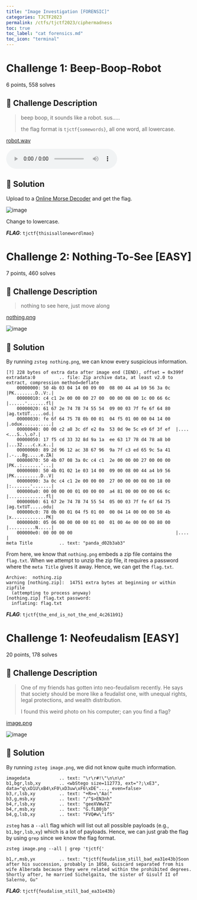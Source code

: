 ```yaml
---
title: "Image Investigation [FORENSIC]"
categories: TJCTF2023
permalink: /ctfs/tjctf2023/ciphermadness
toc: true
toc_label: "cat forensics.md"
toc_icon: "terminal"
---
```


# Challenge 1: Beep-Boop-Robot
6 points, 558 solves

## 📁 Challenge Description
>beep boop, it sounds like a robot. sus.....
>
>the flag format is `tjctf{somewords}`, all one word, all lowercase.

[robot.wav](https://tjctf-2023-rctf.storage.googleapis.com/uploads/dc92777abc2bef4ebf4171d42bd77687fd6c53af74ccc04ee571dbb02a253a9b/robot.wav)

<audio controls>
  <source src="https://tjctf-2023-rctf.storage.googleapis.com/uploads/dc92777abc2bef4ebf4171d42bd77687fd6c53af74ccc04ee571dbb02a253a9b/robot.wav" type="audio/wav">
</audio>

## 🚩 Solution

Upload to a [Online Morse Decoder](https://morsecode.world/international/decoder/audio-decoder-adaptive.html) and get the flag.

![image](https://github.com/pikaroot/pikaroot.github.io/assets/107750005/7aa486ee-181c-4f99-ae56-85dc2ef609b0)

Change to lowercase.

***FLAG***: `tjctf{thisisallonewordlmao}`

# Challenge 2: Nothing-To-See [EASY]
7 points, 460 solves

## 📁 Challenge Description
>nothing to see here, just move along

[nothing.png](https://tjctf-2023-rctf.storage.googleapis.com/uploads/765d3a5ba2b9a320cf76a4fd3b9a8322e0319b5dda6e65fe73d4ce9bc80a37dd/nothing.png)

![image](https://github.com/pikaroot/pikaroot.github.io/assets/107750005/4e38cfbd-c515-4c5e-9a9a-65fdbd6df700)

## 🚩 Solution

By running `zsteg nothing.png`, we can know every suspicious information.

```
[?] 228 bytes of extra data after image end (IEND), offset = 0x399f
extradata:0         .. file: Zip archive data, at least v2.0 to extract, compression method=deflate
    00000000: 50 4b 03 04 14 00 09 00  08 00 44 a4 b9 56 3a 0c  |PK........D..V:.|
    00000010: c4 c1 2e 00 00 00 27 00  00 00 08 00 1c 00 66 6c  |......'.......fl|
    00000020: 61 67 2e 74 78 74 55 54  09 00 03 7f fe 6f 64 80  |ag.txtUT.....od.|
    00000030: fe 6f 64 75 78 0b 00 01  04 f5 01 00 00 04 14 00  |.odux...........|
    00000040: 00 00 c2 a8 3c df e2 0a  53 0d 9e 5c e9 6f 3f ef  |....<...S..\.o?.|
    00000050: 17 f5 cd 33 32 8d 9a 1a  ee 63 17 78 d4 78 a8 b0  |...32....c.x.x..|
    00000060: 89 2d 96 12 ac 38 67 96  9a 7f c3 ed 65 9c 5a 41  |.-...8g.....e.ZA|
    00000070: 50 4b 07 08 3a 0c c4 c1  2e 00 00 00 27 00 00 00  |PK..:.......'...|
    00000080: 50 4b 01 02 1e 03 14 00  09 00 08 00 44 a4 b9 56  |PK..........D..V|
    00000090: 3a 0c c4 c1 2e 00 00 00  27 00 00 00 08 00 18 00  |:.......'.......|
    000000a0: 00 00 00 00 01 00 00 00  a4 81 00 00 00 00 66 6c  |..............fl|
    000000b0: 61 67 2e 74 78 74 55 54  05 00 03 7f fe 6f 64 75  |ag.txtUT.....odu|
    000000c0: 78 0b 00 01 04 f5 01 00  00 04 14 00 00 00 50 4b  |x.............PK|
    000000d0: 05 06 00 00 00 00 01 00  01 00 4e 00 00 00 80 00  |..........N.....|
    000000e0: 00 00 00 00                                       |....            |
meta Title          .. text: "panda_d02b3ab3"
```

From here, we know that `nothing.png` embeds a zip file contains the `flag.txt`. When we attempt to unzip the zip file, it requires a password where the `meta Title` gives it away. Hence, we can get the `flag.txt`.

```
Archive:  nothing.zip
warning [nothing.zip]:  14751 extra bytes at beginning or within zipfile
  (attempting to process anyway)
[nothing.zip] flag.txt password: 
  inflating: flag.txt
```

***FLAG***: `tjctf{the_end_is_not_the_end_4c261b91}`

# Challenge 1: Neofeudalism [EASY]
20 points, 178 solves

## 📁 Challenge Description
>One of my friends has gotten into neo-feudalism recently. He says that society should be more like a feudalist one, with unequal rights, legal protections, and wealth distribution.
>
>I found this weird photo on his computer; can you find a flag?

[image.png](https://tjctf-2023-rctf.storage.googleapis.com/uploads/12638f829bd3956e54282111f398f08b7a531ec4a5437eeb03e1ec9315236fe8/image.png)

![image](https://github.com/pikaroot/pikaroot.github.io/assets/107750005/b107fadf-b04d-4144-83c3-2ad1fda4db3e)

## 🚩 Solution

By running `zsteg image.png`, we did not know quite much information.

```
imagedata           .. text: "\r\r#!\"\n\n\n"
b1,bgr,lsb,xy       .. <wbStego size=112773, ext="?;\xE3", data="q\xD1U\xB4\xF0\xD3uw\xF6\xDE"..., even=false>
b3,r,lsb,xy         .. text: "+R>=\"Aa("
b3,g,msb,xy         .. text: "/^$>EN3nh"
b4,r,lsb,xy         .. text: "geeXVWwTZ"
b4,r,msb,xy         .. text: "G.fLB0jb"
b4,g,lsb,xy         .. text: "FVQ#w\"ifS"
```

`zsteg` has a `--all` flag which will list out all possible payloads (e.g., `b1,bgr,lsb,xy`) which is a lot of payloads. Hence, we can just grab the flag by using `grep` since we know the flag format.

```
zsteg image.png --all | grep 'tjctf{'

b1,r,msb,yx         .. text: "tjctf{feudalism_still_bad_ea31e43b}Soon after his succession, probably in 1058, Guiscard separated from his wife Alberada because they were related within the prohibited degrees. Shortly after, he married Sichelgaita, the sister of Gisulf II of Salerno, Gu"
```

***FLAG***: `tjctf{feudalism_still_bad_ea31e43b}`
